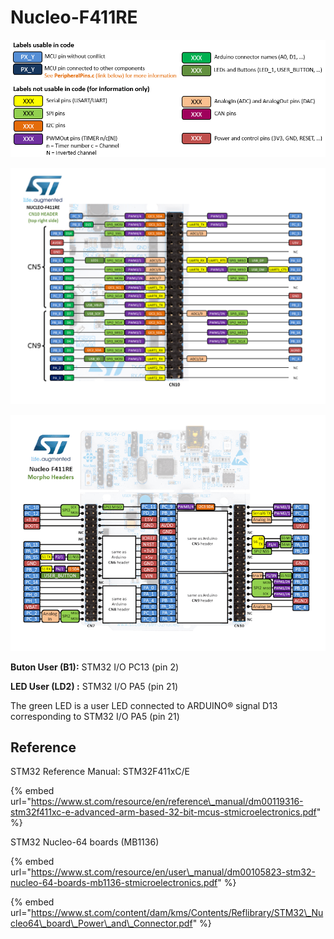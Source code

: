 # Nucleo-F411RE

![](../.gitbook/assets/image%20%2813%29.png)

![](../.gitbook/assets/image.png)

![](../.gitbook/assets/image%20%2831%29.png)

**Buton User \(B1\):**  STM32 I/O PC13 \(pin 2\)

**LED User \(LD2\) :**  STM32 I/O PA5 \(pin 21\)

The green LED is a user LED connected to ARDUINO® signal D13 corresponding to STM32 I/O PA5 \(pin 21\)

## Reference

STM32 Reference Manual: STM32F411xC/E

{% embed url="https://www.st.com/resource/en/reference\_manual/dm00119316-stm32f411xc-e-advanced-arm-based-32-bit-mcus-stmicroelectronics.pdf" %}



STM32 Nucleo-64 boards \(MB1136\)

{% embed url="https://www.st.com/resource/en/user\_manual/dm00105823-stm32-nucleo-64-boards-mb1136-stmicroelectronics.pdf" %}



{% embed url="https://www.st.com/content/dam/kms/Contents/Reflibrary/STM32\_Nucleo64\_board\_Power\_and\_Connector.pdf" %}



